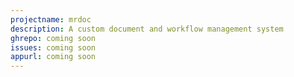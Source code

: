 ```yaml
---
projectname: mrdoc
description: A custom document and workflow management system
ghrepo: coming soon
issues: coming soon
appurl: coming soon
---
```


